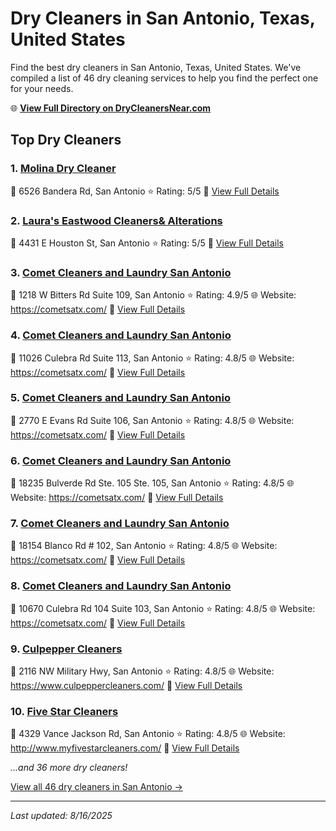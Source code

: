 # Dry Cleaners in San Antonio, Texas, United States

Find the best dry cleaners in San Antonio, Texas, United States. We've compiled a list of 46 dry cleaning services to help you find the perfect one for your needs.

🌐 **[View Full Directory on DryCleanersNear.com](https://drycleanersnear.com/city/US/Texas/San%20Antonio)**

## Top Dry Cleaners

### 1. [Molina Dry Cleaner](https://drycleanersnear.com/dryCleaner/689bf1c8010bf80bea4b04a7/molina-dry-cleaner)
📍 6526 Bandera Rd, San Antonio
⭐ Rating: 5/5
🔗 [View Full Details](https://drycleanersnear.com/dryCleaner/689bf1c8010bf80bea4b04a7/molina-dry-cleaner)

### 2. [Laura's Eastwood Cleaners& Alterations](https://drycleanersnear.com/dryCleaner/689bf1cf010bf80bea4b04e6/laura-s-eastwood-cleaners-alterations)
📍 4431 E Houston St, San Antonio
⭐ Rating: 5/5
🔗 [View Full Details](https://drycleanersnear.com/dryCleaner/689bf1cf010bf80bea4b04e6/laura-s-eastwood-cleaners-alterations)

### 3. [Comet Cleaners and Laundry San Antonio](https://drycleanersnear.com/dryCleaner/689bf1b1010bf80bea4b029e/comet-cleaners-and-laundry-san-antonio)
📍 1218 W Bitters Rd Suite 109, San Antonio
⭐ Rating: 4.9/5
🌐 Website: https://cometsatx.com/
🔗 [View Full Details](https://drycleanersnear.com/dryCleaner/689bf1b1010bf80bea4b029e/comet-cleaners-and-laundry-san-antonio)

### 4. [Comet Cleaners and Laundry San Antonio](https://drycleanersnear.com/dryCleaner/689bf1b6010bf80bea4b0329/comet-cleaners-and-laundry-san-antonio)
📍 11026 Culebra Rd Suite 113, San Antonio
⭐ Rating: 4.8/5
🌐 Website: https://cometsatx.com/
🔗 [View Full Details](https://drycleanersnear.com/dryCleaner/689bf1b6010bf80bea4b0329/comet-cleaners-and-laundry-san-antonio)

### 5. [Comet Cleaners and Laundry San Antonio](https://drycleanersnear.com/dryCleaner/689bf1b7010bf80bea4b0349/comet-cleaners-and-laundry-san-antonio)
📍 2770 E Evans Rd Suite 106, San Antonio
⭐ Rating: 4.8/5
🌐 Website: https://cometsatx.com/
🔗 [View Full Details](https://drycleanersnear.com/dryCleaner/689bf1b7010bf80bea4b0349/comet-cleaners-and-laundry-san-antonio)

### 6. [Comet Cleaners and Laundry San Antonio](https://drycleanersnear.com/dryCleaner/689bf1b7010bf80bea4b0369/comet-cleaners-and-laundry-san-antonio)
📍 18235 Bulverde Rd Ste. 105 Ste. 105, San Antonio
⭐ Rating: 4.8/5
🌐 Website: https://cometsatx.com/
🔗 [View Full Details](https://drycleanersnear.com/dryCleaner/689bf1b7010bf80bea4b0369/comet-cleaners-and-laundry-san-antonio)

### 7. [Comet Cleaners and Laundry San Antonio](https://drycleanersnear.com/dryCleaner/689bf1b8010bf80bea4b0389/comet-cleaners-and-laundry-san-antonio)
📍 18154 Blanco Rd # 102, San Antonio
⭐ Rating: 4.8/5
🌐 Website: https://cometsatx.com/
🔗 [View Full Details](https://drycleanersnear.com/dryCleaner/689bf1b8010bf80bea4b0389/comet-cleaners-and-laundry-san-antonio)

### 8. [Comet Cleaners and Laundry San Antonio](https://drycleanersnear.com/dryCleaner/689bf1bb010bf80bea4b03c9/comet-cleaners-and-laundry-san-antonio)
📍 10670 Culebra Rd 104 Suite 103, San Antonio
⭐ Rating: 4.8/5
🌐 Website: https://cometsatx.com/
🔗 [View Full Details](https://drycleanersnear.com/dryCleaner/689bf1bb010bf80bea4b03c9/comet-cleaners-and-laundry-san-antonio)

### 9. [Culpepper Cleaners](https://drycleanersnear.com/dryCleaner/689bf1e1010bf80bea4b0581/culpepper-cleaners)
📍 2116 NW Military Hwy, San Antonio
⭐ Rating: 4.8/5
🌐 Website: https://www.culpeppercleaners.com/
🔗 [View Full Details](https://drycleanersnear.com/dryCleaner/689bf1e1010bf80bea4b0581/culpepper-cleaners)

### 10. [Five Star Cleaners](https://drycleanersnear.com/dryCleaner/689bf1ed010bf80bea4b05dd/five-star-cleaners)
📍 4329 Vance Jackson Rd, San Antonio
⭐ Rating: 4.8/5
🌐 Website: http://www.myfivestarcleaners.com/
🔗 [View Full Details](https://drycleanersnear.com/dryCleaner/689bf1ed010bf80bea4b05dd/five-star-cleaners)


*...and 36 more dry cleaners!*

[View all 46 dry cleaners in San Antonio →](https://drycleanersnear.com/city/US/Texas/San%20Antonio)

---

*Last updated: 8/16/2025*

